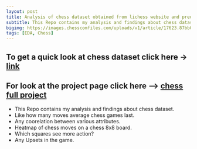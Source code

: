 ```yaml
---
layout: post
title: Analysis of chess dataset obtained from lichess website and predicting wins and openings.
subtitle: This Repo contains my analysis and findings about chess dataset.[**Link**](https://git.io/JvEg7)
bigimg: https://images.chesscomfiles.com/uploads/v1/article/17623.87bb05cd.668x375o.47d81802f1eb@2x.jpeg
tags: [EDA, Chess]
---
```




## To get a quick look at chess dataset click here -> [**link**](https://shadab4150.github.io/chess-Analysis-lichess-/chessprofilereport.html)

## For look at the project page click here --> [**chess full project**](https://shadab4150.github.io/chess-Analysis-lichess-/chess_EDAfinal3.html)


* This Repo contains my analysis and findings about chess dataset.
* Like how many moves average chess games last.
* Any coorelation between various attributes.
* Heatmap of chess moves on a chess 8x8 board.
* Which squares see more action?
* Any Upsets in the game.
